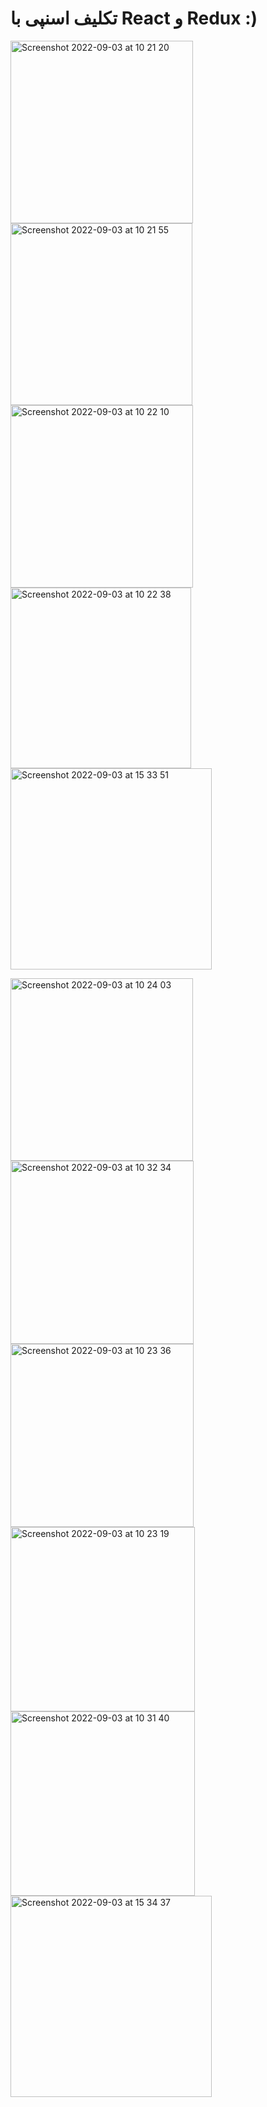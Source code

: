 # تکلیف اسنپی با React و Redux :)
<img width="292" alt="Screenshot 2022-09-03 at 10 21 20" src="https://user-images.githubusercontent.com/74320753/188257902-1ad42e60-cc77-4f2e-9e3f-56308daeb731.png"> <img width="291" alt="Screenshot 2022-09-03 at 10 21 55" src="https://user-images.githubusercontent.com/74320753/188257922-c1d12ba3-61d9-4579-9e0f-358ee3c5bbec.png"> <img width="292" alt="Screenshot 2022-09-03 at 10 22 10" src="https://user-images.githubusercontent.com/74320753/188257947-00523f7f-7d50-42dd-8a31-ba7003304fa3.png"> <img width="289" alt="Screenshot 2022-09-03 at 10 22 38" src="https://user-images.githubusercontent.com/74320753/188257980-2716b073-88c0-4b07-b21e-0dfa9955e857.png"> <img width="322" alt="Screenshot 2022-09-03 at 15 33 51" src="https://user-images.githubusercontent.com/74320753/188267554-1b08f118-54d6-4bf1-b809-0c44510007d5.png">

<img width="292" alt="Screenshot 2022-09-03 at 10 24 03" src="https://user-images.githubusercontent.com/74320753/188257969-db9711de-c612-45f6-b60b-2855cbfd65cb.png"> <img width="293" alt="Screenshot 2022-09-03 at 10 32 34" src="https://user-images.githubusercontent.com/74320753/188258118-2b06f7c8-8b20-4bdf-ad48-99a832c3f87a.png"> <img width="293" alt="Screenshot 2022-09-03 at 10 23 36" src="https://user-images.githubusercontent.com/74320753/188258136-41973a0f-59ba-4858-b92a-07004da3e4cd.png"> <img width="295" alt="Screenshot 2022-09-03 at 10 23 19" src="https://user-images.githubusercontent.com/74320753/188258225-1d537144-c5f8-4e0f-85d5-35a5b416bd99.png"> <img width="295" alt="Screenshot 2022-09-03 at 10 31 40" src="https://user-images.githubusercontent.com/74320753/188258281-5505e9f7-60b7-4e64-adec-e9488c8f3cea.png"> <img width="322" alt="Screenshot 2022-09-03 at 15 34 37" src="https://user-images.githubusercontent.com/74320753/188267586-4b92c042-7e06-4aca-b03c-e371f15eafa5.png">


